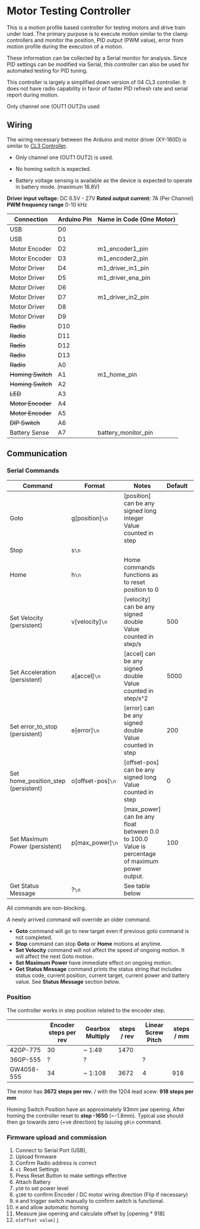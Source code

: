 # Motor Testing Controller

This is a motion profile based controller for testing motors and drive train under load. The primary purpose is to execute motion similar to the clamp controllers and monitor the position, PID output (PWM value), error from motion profile during the execution of a motion.

These information can be collected by a Serial monitor for analysis. Since PID settings can be modified via Serial, this controller can also be used for  automated testing for PID tuning.

This controller is largely a simplified down version of 04 CL3 controller. It does not have radio capability in favor of faster PID refresh rate and serial report during motion.



Only channel one (OUT1 OUT2is used

## Wiring

The wiring necessary between the Arduino and motor driver (XY-160D) is similar to [CL3 Controller](./04_CL3_Controller.md). 

- Only channel one (OUT1 OUT2) is used. 

- No homing switch is expected.
- Battery voltage sensing is available as the device is expected to operate in battery mode.  (maximum 16.8V)

**Driver input voltage:** DC 6.5V - 27V
**Rated output current:**  7A (Per Channel)
**PWM frequency range** 0-10 kHz 



| Connection        | Arduino Pin | Name in Code (One Motor) |
| ----------------- | ----------- | ------------------------ |
| USB               | D0          |                          |
| USB               | D1          |                          |
| Motor Encoder     | D2          | m1_encoder1_pin          |
| Motor Encoder     | D3          | m1_encoder2_pin          |
| Motor Driver      | D4          | m1_driver_in1_pin        |
| Motor Driver      | D5          | m1_driver_ena_pin        |
| Motor Driver      | D6          |                          |
| Motor Driver      | D7          | m1_driver_in2_pin        |
| Motor Driver      | D8          |                          |
| Motor Driver      | D9          |                          |
| ~~Radio~~         | D10         |                          |
| ~~Radio~~         | D11         |                          |
| ~~Radio~~         | D12         |                          |
| ~~Radio~~         | D13         |                          |
| ~~Radio~~         | A0          |                          |
| ~~Homing Switch~~ | A1          | m1_home_pin              |
| ~~Homing Switch~~ | A2          |                          |
| ~~LED~~           | A3          |                          |
| ~~Motor Encoder~~ | A4          |                          |
| ~~Motor Encoder~~ | A5          |                          |
| ~~DIP Switch~~    | A6          |                          |
| Battery Sense     | A7          | battery_monitor_pin      |

## Communication

### Serial Commands

| Command                             | Format            | Notes                                                        | Default | Example    |
| ----------------------------------- | ----------------- | ------------------------------------------------------------ | ------- | ---------- |
| Goto                                | g[position]`\n`   | [position] can be any signed long integer<br />Value counted in step |         | g1000`\n`  |
| Stop                                | s`\n`             |                                                              |         | s`\n`      |
| Home                                | h`\n`             | Home commands functions as to reset position to 0            |         | h`\n`      |
| Set Velocity (persistent)           | v[velocity]`\n`   | [velocity] can be any signed double<br />Value counted in step/s | 500     | v2000`\n`  |
| Set Acceleration (persistent)       | a[accel]`\n`      | [accel] can be any signed double<br />Value counted in step/s^2 | 5000    | a5000`\n`  |
| Set error_to_stop (persistent)      | e[error]`\n`      | [error] can be any signed double<br />Value counted in step  | 200     | e300`\n`   |
| Set home_position_step (persistent) | o[offset-pos]`\n` | [offset-pos] can be any signed long<br />Value counted in step | 0       | p93500`\n` |
| Set Maximum Power (persistent)      | p[max_power]`\n`  | [max_power] can be any float between 0.0 to 100.0<br />Value is percentage of maximum power output. | 100     | p80`\n`    |
| Get Status Message                  | ?`\n`             | See table below                                              |         | ?`\n`      |

All commands are non-blocking. 

A newly arrived command will override an older command. 

- **Goto** command will go to new target even if previous goto command is not completed.
- **Stop** command can stop **Goto** or **Home** motions at anytime.
- **Set Velocity** command will not affect the speed of ongoing motion. It will affect the next Goto motion.
- **Set Maximum Power** have immediate effect on ongoing motion. 
- **Get Status Message** command prints the status string that includes status code, current position, current target, current power and battery value. See **Status Message** section below.

### Position

The controller works in step position related to the encoder step.

|            | Encoder steps per rev | Gearbox Multiply | steps / rev | Linear Screw Pitch | steps / mm |
| ---------- | --------------------- | ---------------- | ----------- | ------------------ | ---------- |
| 42GP-775   | 30                    | ~ 1:49           | 1470        |                    |            |
| 36GP-555   | ?                     | ?                |             | ?                  |            |
| GW4058-555 | 34                    | ~ 1:108          | 3672        | 4                  | 918        |

The motor has **3672 steps per rev.** / with the 1204 lead scew: **918 steps per mm**

Homing Switch Position have an approximately 93mm jaw opening. After homing the controller reset to **step -1650** (~-1.8mm). Typical use should then go towards zero (+ve direction) by issuing `g0\n` command.



### Firmware upload and commission

1. Connect to Serial Port (USB),
2. Upload firmware
3. Confirm Radio address is correct
4. `x1 `Reset Settings
5. Press Reset Button to make settings effective
6. Attach Battery
7. `p50` to set power level
8. `g100` to confirm Encoder / DC motor wiring direction (Flip if necessary)
9. `H` and trigger switch manually to confirm switch is functional.
10. `H` and allow automatic homing
11. Measure jaw opening and calculate offset by [opening * 918]
12. `o[offset value]` j



